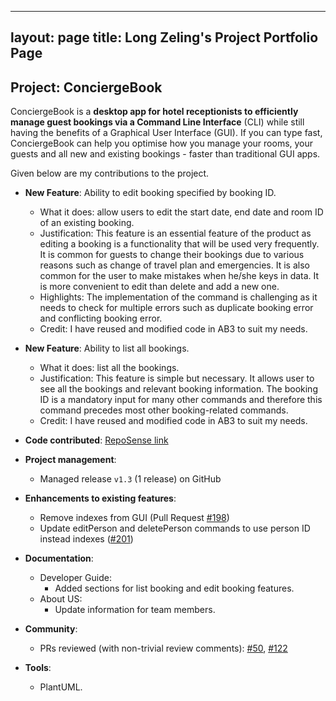 
---
layout: page
title: Long Zeling's Project Portfolio Page
---

## Project: ConciergeBook

ConciergeBook is a **desktop app for hotel receptionists to efficiently manage guest bookings via a Command Line Interface** (CLI) while still having the benefits of a Graphical User Interface (GUI). If you can type fast, ConciergeBook can help you optimise how you manage your rooms, your guests and all new and existing bookings - faster than traditional GUI apps.

Given below are my contributions to the project.

* **New Feature**: Ability to edit booking specified by booking ID. 
    * What it does: allow users to edit the start date, end date and room ID of an existing booking.
    * Justification: This feature is an essential feature of the product as editing a booking is a functionality that will be used very frequently. It is common for guests to change their bookings due to various reasons such as change of travel plan and emergencies. It is also common for the user to make mistakes when he/she keys in data. It is more convenient to edit than delete and add a new one.
    * Highlights: The implementation of the command is challenging as it needs to check for multiple errors such as duplicate booking error and conflicting booking error.
    * Credit: I have reused and modified code in AB3 to suit my needs.

* **New Feature**: Ability to list all bookings.
    * What it does: list all the bookings.
    * Justification: This feature is simple but necessary. It allows user to see all the bookings and relevant booking information. The booking ID is a mandatory input for many other commands and therefore this command precedes most other booking-related commands.
    * Credit: I have reused and modified code in AB3 to suit my needs.

* **Code contributed**: [RepoSense link](https://nus-cs2103-ay2021s1.github.io/tp-dashboard/#breakdown=true&search=W14&sort=groupTitle&sortWithin=title&since=2020-08-14&timeframe=commit&mergegroup=&groupSelect=groupByRepos&checkedFileTypes=docs~functional-code~test-code~other&tabOpen=true&tabType=authorship&zFR=false&tabAuthor=zeling595&tabRepo=AY2021S1-CS2103-W14-2%2Ftp%5Bmaster%5D&authorshipIsMergeGroup=false&authorshipFileTypes=docs~functional-code~test-code)

* **Project management**:
    * Managed release `v1.3` (1 release) on GitHub

* **Enhancements to existing features**: 
    * Remove indexes from GUI (Pull Request [#198](https://github.com/AY2021S1-CS2103-W14-2/tp/pull/198))
    * Update editPerson and deletePerson commands to use person ID instead indexes ([#201](https://github.com/AY2021S1-CS2103-W14-2/tp/pull/201))

* **Documentation**:
  * Developer Guide:
    * Added sections for list booking and edit booking features.
  * About US:
    * Update information for team members.

* **Community**:
  * PRs reviewed (with non-trivial review comments): [\#50](https://github.com/AY2021S1-CS2103-W14-2/tp/pull/50), [\#122](https://github.com/AY2021S1-CS2103-W14-2/tp/pull/122)


* **Tools**:
  * PlantUML.

